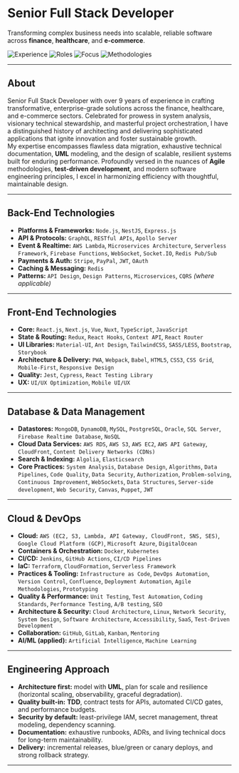 # Senior Full Stack Developer

Transforming complex business needs into scalable, reliable software across **finance**, **healthcare**, and **e-commerce**.

![Experience](https://img.shields.io/badge/Experience-9%2B%20years-blue)
![Roles](https://img.shields.io/badge/Role-Senior%20Full%20Stack%20Developer-success)
![Focus](https://img.shields.io/badge/Focus-Enterprise%20Systems%20%7C%20Scalability%20%7C%20Performance-593)
![Methodologies](https://img.shields.io/badge/Methods-Agile%20%7C%20TDD%20%7C%20DevOps-8A2BE2)

---

## About

Senior Full Stack Developer with over 9 years of experience in crafting transformative, enterprise-grade solutions across the finance, healthcare, and e-commerce sectors. Celebrated for prowess in system analysis, visionary technical stewardship, and masterful project orchestration, I have a distinguished history of architecting and delivering sophisticated applications that ignite innovation and foster sustainable growth.  
My expertise encompasses flawless data migration, exhaustive technical documentation, **UML** modeling, and the design of scalable, resilient systems built for enduring performance. Profoundly versed in the nuances of **Agile** methodologies, **test-driven development**, and modern software engineering principles, I excel in harmonizing efficiency with thoughtful, maintainable design.

---

## Back-End Technologies

- **Platforms & Frameworks:** `Node.js`, `NestJS`, `Express.js`
- **API & Protocols:** `GraphQL`, `RESTful APIs`, `Apollo Server`
- **Event & Realtime:** `AWS Lambda`, `Microservices Architecture`, `Serverless Framework`, `Firebase Functions`, `WebSocket`, `Socket.IO`, `Redis Pub/Sub`
- **Payments & Auth:** `Stripe`, `PayPal`, `JWT`, `OAuth`
- **Caching & Messaging:** `Redis`
- **Patterns:** `API Design`, `Design Patterns`, `Microservices`, `CQRS` *(where applicable)*

---

## Front-End Technologies

- **Core:** `React.js`, `Next.js`, `Vue`, `Nuxt`, `TypeScript`, `JavaScript`
- **State & Routing:** `Redux`, `React Hooks`, `Context API`, `React Router`
- **UI Libraries:** `Material-UI`, `Ant Design`, `TailwindCSS`, `SASS/LESS`, `Bootstrap`, `Storybook`
- **Architecture & Delivery:** `PWA`, `Webpack`, `Babel`, `HTML5`, `CSS3`, `CSS Grid`, `Mobile-First`, `Responsive Design`
- **Quality:** `Jest`, `Cypress`, `React Testing Library`
- **UX:** `UI/UX Optimization`, `Mobile UI/UX`

---

## Database & Data Management

- **Datastores:** `MongoDB`, `DynamoDB`, `MySQL`, `PostgreSQL`, `Oracle`, `SQL Server`, `Firebase Realtime Database`, `NoSQL`
- **Cloud Data Services:** `AWS RDS`, `AWS S3`, `AWS EC2`, `AWS API Gateway`, `CloudFront`, `Content Delivery Networks (CDNs)`
- **Search & Indexing:** `Algolia`, `Elasticsearch`
- **Core Practices:** `System Analysis`, `Database Design`, `Algorithms`, `Data Pipelines`, `Code Quality`, `Data Security`, `Authorization`, `Problem-solving`, `Continuous Improvement`, `WebSockets`, `Data Structures`, `Server-side development`, `Web Security`, `Canvas`, `Puppet`, `JWT`

---

## Cloud & DevOps

- **Cloud:** `AWS (EC2, S3, Lambda, API Gateway, CloudFront, SNS, SES)`, `Google Cloud Platform (GCP)`, `Microsoft Azure`, `DigitalOcean`
- **Containers & Orchestration:** `Docker`, `Kubernetes`
- **CI/CD:** `Jenkins`, `GitHub Actions`, `CI/CD Pipelines`
- **IaC:** `Terraform`, `CloudFormation`, `Serverless Framework`
- **Practices & Tooling:** `Infrastructure as Code`, `DevOps Automation`, `Version Control`, `Confluence`, `Deployment Automation`, `Agile Methodologies`, `Prototyping`
- **Quality & Performance:** `Unit Testing`, `Test Automation`, `Coding Standards`, `Performance Testing`, `A/B testing`, `SEO`
- **Architecture & Security:** `Cloud Architecture`, `Linux`, `Network Security`, `System Design`, `Software Architecture`, `Accessibility`, `SaaS`, `Test-Driven Development`
- **Collaboration:** `GitHub`, `GitLab`, `Kanban`, `Mentoring`
- **AI/ML (applied):** `Artificial Intelligence`, `Machine Learning`

---

## Engineering Approach

- **Architecture first:** model with **UML**, plan for scale and resilience (horizontal scaling, observability, graceful degradation).
- **Quality built-in:** **TDD**, contract tests for APIs, automated CI/CD gates, and performance budgets.
- **Security by default:** least-privilege IAM, secret management, threat modeling, dependency scanning.
- **Documentation:** exhaustive runbooks, ADRs, and living technical docs for long-term maintainability.
- **Delivery:** incremental releases, blue/green or canary deploys, and strong rollback strategy.

---
